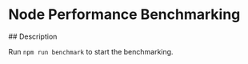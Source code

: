 # Node Performance Benchmarking

## Description

Run `npm run benchmark` to start the benchmarking.
